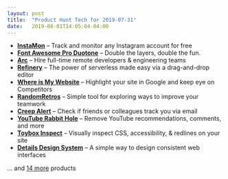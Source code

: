 ```yaml
---
layout: post
title:  "Product Hunt Tech for 2019-07-31"
date:   2019-08-01T14:05:04-04:00
---
```


* **[InstaMon](https://www.producthunt.com/posts/instamon?utm_campaign=producthunt-api&utm_medium=api&utm_source=Application%3A+Daily+Digest+RSS+%28ID%3A+3202%29)** – Track and monitor any Instagram account for free
* **[Font Awesome Pro Duotone](https://www.producthunt.com/posts/font-awesome-pro-duotone?utm_campaign=producthunt-api&utm_medium=api&utm_source=Application%3A+Daily+Digest+RSS+%28ID%3A+3202%29)** – Double the layers, double the fun.
* **[Arc](https://www.producthunt.com/posts/arc-2?utm_campaign=producthunt-api&utm_medium=api&utm_source=Application%3A+Daily+Digest+RSS+%28ID%3A+3202%29)** – Hire full-time remote developers & engineering teams
* **[Refinery](https://www.producthunt.com/posts/refinery?utm_campaign=producthunt-api&utm_medium=api&utm_source=Application%3A+Daily+Digest+RSS+%28ID%3A+3202%29)** – The power of serverless made easy via a drag-and-drop editor
* **[Where is My Website](https://www.producthunt.com/posts/where-is-my-website?utm_campaign=producthunt-api&utm_medium=api&utm_source=Application%3A+Daily+Digest+RSS+%28ID%3A+3202%29)** – Highlight your site in Google and keep eye on Competitors
* **[RandomRetros](https://www.producthunt.com/posts/randomretros?utm_campaign=producthunt-api&utm_medium=api&utm_source=Application%3A+Daily+Digest+RSS+%28ID%3A+3202%29)** – Simple tool for exploring ways to improve your teamwork
* **[Creep Alert](https://www.producthunt.com/posts/creep-alert?utm_campaign=producthunt-api&utm_medium=api&utm_source=Application%3A+Daily+Digest+RSS+%28ID%3A+3202%29)** – Check if friends or colleagues track you via email
* **[YouTube Rabbit Hole](https://www.producthunt.com/posts/youtube-rabbit-hole?utm_campaign=producthunt-api&utm_medium=api&utm_source=Application%3A+Daily+Digest+RSS+%28ID%3A+3202%29)** – Remove YouTube recommendations, comments, and more
* **[Toybox Inspect](https://www.producthunt.com/posts/toybox-inspect?utm_campaign=producthunt-api&utm_medium=api&utm_source=Application%3A+Daily+Digest+RSS+%28ID%3A+3202%29)** – Visually inspect CSS, accessibility, & redlines on your site
* **[Details Design System](https://www.producthunt.com/posts/details-design-system?utm_campaign=producthunt-api&utm_medium=api&utm_source=Application%3A+Daily+Digest+RSS+%28ID%3A+3202%29)** – A simple way to design consistent web interfaces

… and [14 more](https://www.producthunt.com/tech) products